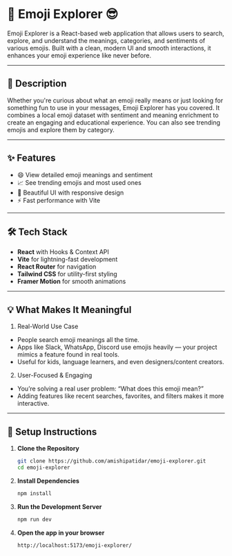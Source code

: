# 🌟 Emoji Explorer 😎

Emoji Explorer is a React-based web application that allows users to search, explore, and understand the meanings, categories, and sentiments of various emojis. Built with a clean, modern UI and smooth interactions, it enhances your emoji experience like never before.

---

## 📖 Description

Whether you're curious about what an emoji really means or just looking for something fun to use in your messages, Emoji Explorer has you covered. It combines a local emoji dataset with sentiment and meaning enrichment to create an engaging and educational experience. You can also see trending emojis and explore them by category.

---

## ✨ Features

- 😄 View detailed emoji meanings and sentiment
- 📈 See trending emojis and most used ones
- 🎨 Beautiful UI with responsive design
- ⚡ Fast performance with Vite

---

## 🛠 Tech Stack

- **React** with Hooks & Context API
- **Vite** for lightning-fast development
- **React Router** for navigation
- **Tailwind CSS** for utility-first styling
- **Framer Motion** for smooth animations
  
---

## 💡 What Makes It Meaningful
1. Real-World Use Case
- People search emoji meanings all the time.
- Apps like Slack, WhatsApp, Discord use emojis heavily — your project mimics a feature found in real tools.
- Useful for kids, language learners, and even designers/content creators.

2. User-Focused & Engaging
- You’re solving a real user problem: “What does this emoji mean?”
- Adding features like recent searches, favorites, and filters makes it more interactive.

---

## 🧰 Setup Instructions

1. **Clone the Repository**
   
   ```bash
   git clone https://github.com/amishipatidar/emoji-explorer.git
   cd emoji-explorer
   
2. **Install Dependencies**
   
   ```bash
   npm install

3. **Run the Development Server**
   
   ```bash
   npm run dev
   
 4. **Open the app in your browser**
    
    ```bash
    http://localhost:5173/emoji-explorer/
